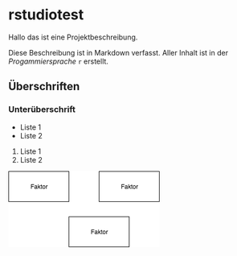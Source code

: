 # rstudiotest
Hallo das ist eine Projektbeschreibung.

Diese Beschreibung ist in Markdown verfasst. Aller Inhalt ist in der _Progammiersprache_ `r` erstellt.

## Überschriften

### Unterüberschrift

* Liste 1
* Liste 2

1. Liste 1
2. Liste 2



![](githubfiles/Faktorenraum.png)